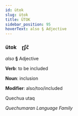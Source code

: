 ```yaml
---
id: ütok
slug: ütok
title: ÜTOK
sidebar_position: 95
hoverText: also § Adjective
---
```


### ütok&emsp;<span kind="abugida">ɽʄc̑</span>

*also* **§** Adjective

**Verb**: to be included

**Noun**: inclusion

**Modifier**: also/too/included

Quechua utaq 

*Quechumaran Language Family*
